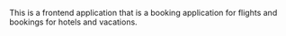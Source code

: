 This is a frontend application that is a booking application for flights and bookings for hotels and vacations.

